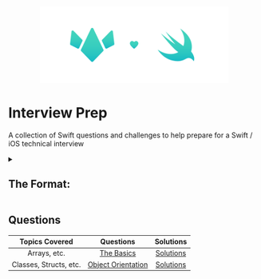 <p align="center"><img src="./Docs/Assets/interviewPrep.png" height=75% width=75%></p>

# Interview Prep
A collection of Swift questions and challenges to help prepare for a Swift / iOS technical interview


<details>
 <summary><h2>The Format:</h2></summary>

 ## Our Question Pages Begin with the Topics to be Covered
 * From Arrays to Strings
 * To running times and more

 ### Our Questions Will Come Next
 Each question is accompanied by a short description of the problem
 #### An Example too, if the problem needs one:
 ```Swift
 someFunc() // written in as a block of code
 ```
 <details>
  <summary><strong>And an inline solution or hint if the problem calls for one:</strong></summary>

  ```Swift
  // a code block here makes the most sense too
  fooFunc(int: coolParams)
  ```
 </details>
</details>

## Questions

| Topics Covered | Questions | Solutions |
|:--------------:|:---------:|:---------:|
|Arrays, etc.    |[The Basics](Questions/questions1.md)|[Solutions](Solutions/questions1.md)|
|Classes, Structs, etc.   |[Object Orientation](Questions/questions2.md)|[Solutions](Solutions/questions2.md)|
